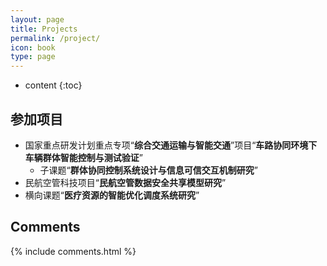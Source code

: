 ```yaml
---
layout: page
title: Projects
permalink: /project/
icon: book
type: page
---
```


* content
{:toc}

## 参加项目

+ 国家重点研发计划重点专项“**综合交通运输与智能交通**”项目“**车路协同环境下车辆群体智能控制与测试验证**”
  + 子课题“**群体协同控制系统设计与信息可信交互机制研究**”
+ 民航空管科技项目“**民航空管数据安全共享模型研究**”
+ 横向课题“**医疗资源的智能优化调度系统研究**”


## Comments

{% include comments.html %}
